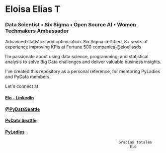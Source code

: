 # Eloisa Elias T 
### Data Scientist • Six Sigma • Open Source AI • Women Techmakers Ambassador

Advanced statistics and optimization. Six Sigma certified, 8+ years of experience improving KPIs at Fortune 500 companies @eloeliasds


I’m passionate about using data science, programming, and statistical analysis to solve Big Data challenges and deliver valuable business insights.

I've created this repository as a personal reference, for mentoring PyLadies and PyData members.

Let's connect at
#### [Elo - LinkedIn](https://www.linkedin.com/in/eloeliasds/)
#### [@PyDataSeattle](https://twitter.com/PyDataSeattle)
#### [PyData Seattle](https://www.meetup.com/pydata_seattle)
#### [PyLadies](https://www.meetup.com/Seattle-PyLadies)

       
                                                       Gracias totales
                                                            Elo




